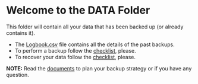 Welcome to the DATA Folder
==========================

This folder will contain all your data that has been backed up (or already contains it).

- The [Logbook.csv](Logbook.csv) file contains all the details of the past backups.
- To perform a backup follow the [checklist](../README.md), please.
- To recover your data follow the [checklist](../README.md), please.

**NOTE:** Read the [documents](../docs/) to plan your backup strategy or if you have any question.
